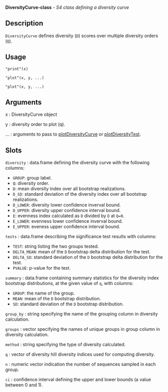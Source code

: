 **DiversityCurve-class** - *S4 class defining a diversity curve*

Description
--------------------

`DiversityCurve` defines diversity (<code class = 'eq'>D</code>) scores over multiple diversity 
orders (<code class = 'eq'>Q</code>).


Usage
--------------------
```
"print"(x)
```
```
"plot"(x, y, ...)
```
```
"plot"(x, y, ...)
```

Arguments
-------------------

x
:   DiversityCurve object

y
:   diversity order to plot (q).

...
:   arguments to pass to [plotDiversityCurve](plotDiversityCurve.md) or [plotDiversityTest](plotDiversityTest.md).




Slots
-------------------



`diversity`
:   data.frame defining the diversity curve with the following columns:

+ `GROUP`:    group label.
+ `Q`:        diversity order.
+ `D`:        mean diversity index over all bootstrap 
realizations.
+ `D_SD`:     standard deviation of the diversity index 
over all bootstrap realizations.
+ `D_LOWER`:  diversity lower confidence inverval bound.
+ `D_UPPER`:  diversity upper confidence interval bound.
+ `E`:        evenness index calculated as `D` 
divided by `D` at `Q=0`.
+ `E_LOWER`:  evenness lower confidence inverval bound.
+ `E_UPPER`:  eveness upper confidence interval bound.


`tests`
:   data.frame describing the significance test results with columns:

+ `TEST`:        string listing the two groups tested.
+ `DELTA_MEAN`:  mean of the <code class = 'eq'>D</code> bootstrap delta 
distribution for the test.
+ `DELTA_SD`:    standard deviation of the <code class = 'eq'>D</code> 
bootstrap delta distribution for the test.
+ `PVALUE`:      p-value for the test.


`summary`
:   data.frame containing summary statistics for the diversity index 
bootstrap distributions, at the given value of <code class = 'eq'>q</code>, with columns:

+ `GROUP`:   the name of the group.
+ `MEAN`:    mean of the <code class = 'eq'>D</code> bootstrap distribution.
+ `SD`:      standard deviation of the <code class = 'eq'>D</code> bootstrap 
distribution.


`group_by`
:   string specifying the name of the grouping column in diversity calculation.

`groups`
:   vector specifying the names of unique groups in group column in diversity calculation.

`method`
:   string specifying the type of diversity calculated.

`q`
:   vector of diversity hill diversity indices used for computing diversity.

`n`
:   numeric vector indication the number of sequences sampled in each group.

`ci`
:   confidence interval defining the upper and lower bounds 
(a value between 0 and 1).





